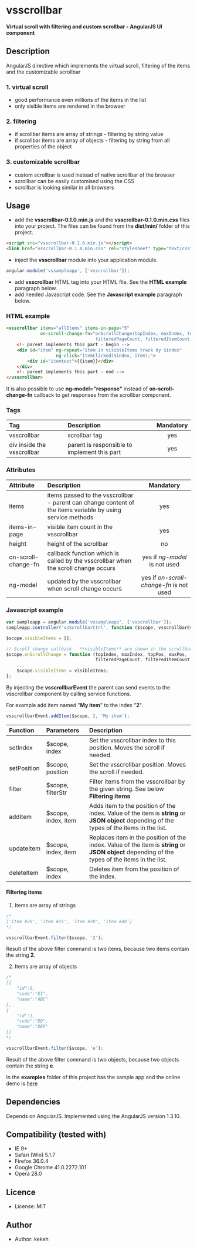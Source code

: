 # vsscrollbar
**Virtual scroll with filtering and custom scrollbar - AngularJS UI component**

## Description
AngularJS directive which implements the virtual scroll, filtering of the items and the customizable scrollbar

### 1. virtual scroll
* good performance even millions of the items in the list
* only visible items are rendered in the browser

### 2. filtering
* if scrollbar items are array of strings - filtering by string value
* if scrollbar items are array of objects - filtering by string from all properties of the object

### 3. customizable scrollbar
* custom scrollbar is used instead of native scrollbar of the browser
* scrollbar can be easily customised using the CSS
* scrollbar is looking similar in all browsers

## Usage

* add the **vsscrollbar-0.1.0.min.js** and the **vsscrollbar-0.1.0.min.css** files into your project. The files can be found from the **dist/min/** folder of this project.
```html
<script src="vsscrollbar-0.1.0.min.js"></script>
<link href="vsscrollbar-0.1.0.min.css" rel="stylesheet" type="text/css">
```
* inject the **vsscrollbar** module into your application module.
```js
angular.module('vssampleapp', ['vsscrollbar']);
```
* add **vsscrollbar** HTML tag into your HTML file. See the **HTML example** paragraph below.
* add needed Javascript code. See the **Javascript example** paragraph below.

### HTML example
```html
<vsscrollbar items="allItems" items-in-page="5"
             on-scroll-change-fn="onScrollChange(topIndex, maxIndex, topPos, maxPos, 
                                  filteredPageCount, filteredItemCount, visibleItems)">
    <!- parent implements this part - begin -->                              
    <div id="item" ng-repeat="item in visibleItems track by $index" 
                   ng-click="itemClicked($index, item);">
        <div id="itemtext">{{item}}</div>
    </div>
    <!- parent implements this part - end -->
</vsscrollbar>
```

It is also possible to use **ng-model="response"** instead of **on-scroll-change-fn** callback to get responses from the scrollbar component.

### Tags
| Tag  | Description | Mandatory | 
| :------------ |:---------------|:---------------:|
| vsscrollbar | scrollbar tag | yes | 
| div inside the vsscrollbar | parent is responsible to implement this part | yes | 


### Attributes
| Attribute | Description | Mandatory | 
| :------------ |:---------------|:---------------:|
| items | items passed to the vsscrollbar - parent can change content of the items variable by using service methods | yes |
| items-in-page | visible item count in the vsscrollbar | yes |
| height | height of the scrollbar | no |
| on-scroll-change-fn | callback function which is called by the vsscrollbar when the scroll change occurs | yes if *ng-model* is not used |
| ng-model | updated by the vsscrollbar when scroll change occurs | yes if *on-scroll-change-fn* is not used |


### Javascript example
```js
var sampleapp = angular.module('vssampleapp', ['vsscrollbar']);
sampleapp.controller('vsScrollbarCtrl', function ($scope, vsscrollbarEvent, vsscrollbarConfig) {

$scope.visibleItems = [];

// Scroll change callback - **visibleItems** are shown in the scrollbar using the **ng-repeat**. See above.
$scope.onScrollChange = function (topIndex, maxIndex, topPos, maxPos, 
                                  filteredPageCount, filteredItemCount, visibleItems) {
    ...
    $scope.visibleItems = visibleItems;
};
```

By injecting the **vsscrollbarEvent** the parent can send events to the vsscrollbar component by calling service functions. 

For example add item named "**My item**" to the index "**2**".

```js
vsscrollbarEvent.addItem($scope, 2, 'My item');
```

| Function | Parameters | Description | 
| :------------ |:---------------|:---------------|
| setIndex | $scope, index | Set the vsscrollbar index to this position. Moves the scroll if needed. |
| setPosition | $scope, position | Set the vsscrollbar position. Moves the scroll if needed. |
| filter | $scope, filterStr | Filter items from the vsscrollbar by the given string. See below **Filtering items**|
| addItem | $scope, index, item | Adds item to the position of the index. Value of the item is **string** or **JSON object** depending of the types of the items in the list. |
| updateItem | $scope, index, item | Replaces item in the position of the index. Value of the item is **string** or **JSON object** depending of the types of the items in the list. |
| deleteItem | $scope, index | Deletes item from the position of the index. |


#### Filtering items
1) Items are array of strings
```js
/*
['Item #20', 'Item #21', 'Item #30', 'Item #40']
*/

vsscrollbarEvent.filter($scope, '2');
```
Result of the above filter command is two items, because two items contain the string **2**.

2) Items are array of objects
```js
/*
[{
    "id":0,
    "code":"EI",
    "name":"ABC"
},
{
    "id":1,
    "code":"DD",
    "name":"DEF"
}]
*/

vsscrollbarEvent.filter($scope, 'e');
```
Result of the above filter command is two objects, because two objects contain the string **e**.


In the **examples** folder of this project has the sample app and the online demo 
is [here](http://embed.plnkr.co/H90QoIRISKqp99vOe8Rn/preview)

## Dependencies
Depends on AngularJS. Implemented using the AngularJS version 1.3.10.

## Compatibility (tested with)
* IE 9+
* Safari (Win) 5.1.7
* Firefox 36.0.4
* Google Chrome 41.0.2272.101
* Opera 28.0

## Licence
* License: MIT

## Author
* Author: kekeh

